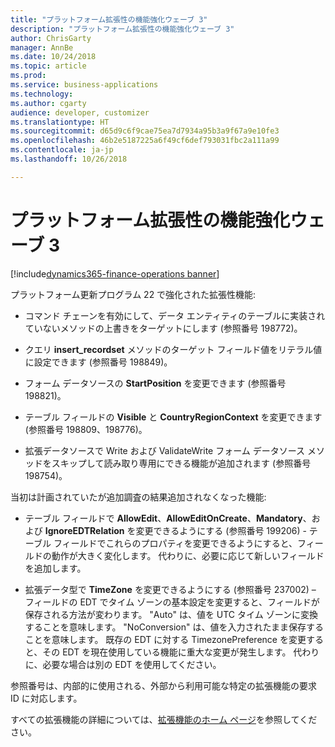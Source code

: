 ```yaml
---
title: "プラットフォーム拡張性の機能強化ウェーブ 3"
description: "プラットフォーム拡張性の機能強化ウェーブ 3"
author: ChrisGarty
manager: AnnBe
ms.date: 10/24/2018
ms.topic: article
ms.prod: 
ms.service: business-applications
ms.technology: 
ms.author: cgarty
audience: developer, customizer
ms.translationtype: HT
ms.sourcegitcommit: d65d9c6f9cae75ea7d7934a95b3a9f67a9e10fe3
ms.openlocfilehash: 46b2e5187225a6f49cf6def793031fbc2a111a99
ms.contentlocale: ja-jp
ms.lasthandoff: 10/26/2018

---
```


# <a name="platform-extensibility-enhancements-wave-3"></a>プラットフォーム拡張性の機能強化ウェーブ 3

[!include[dynamics365-finance-operations banner](../includes/dynamics365-finance-operations.md)]

プラットフォーム更新プログラム 22 で強化された拡張性機能:

- コマンド チェーンを有効にして、データ エンティティのテーブルに実装されていないメソッドの上書きをターゲットにします (参照番号 198772)。

- クエリ **insert_recordset** メソッドのターゲット フィールド値をリテラル値に設定できます (参照番号 198849)。

- フォーム データソースの **StartPosition** を変更できます (参照番号 198821)。

- テーブル フィールドの **Visible** と **CountryRegionContext** を変更できます (参照番号 198809、198776)。

- 拡張データソースで Write および ValidateWrite フォーム データソース メソッドをスキップして読み取り専用にできる機能が追加されます (参照番号 198754)。

当初は計画されていたが追加調査の結果追加されなくなった機能:

- テーブル フィールドで **AllowEdit**、**AllowEditOnCreate**、**Mandatory**、および **IgnoreEDTRelation** を変更できるようにする (参照番号 199206) - テーブル フィールドでこれらのプロパティを変更できるようにすると、フィールドの動作が大きく変化します。 代わりに、必要に応じて新しいフィールドを追加します。

- 拡張データ型で **TimeZone** を変更できるようにする (参照番号 237002) – フィールドの EDT でタイム ゾーンの基本設定を変更すると、フィールドが保存される方法が変わります。 "Auto" は、値を UTC タイム ゾーンに変換することを意味します。 "NoConversion" は、値を入力されたまま保存することを意味します。 既存の EDT に対する TimezonePreference を変更すると、その EDT を現在使用している機能に重大な変更が発生します。 代わりに、必要な場合は別の EDT を使用してください。
 
参照番号は、内部的に使用される、外部から利用可能な特定の拡張機能の要求 ID に対応します。

すべての拡張機能の詳細については、[拡張機能のホーム ページ](/dynamics365/unified-operations/dev-itpro/extensibility/extensibility-home-page)を参照してください。

